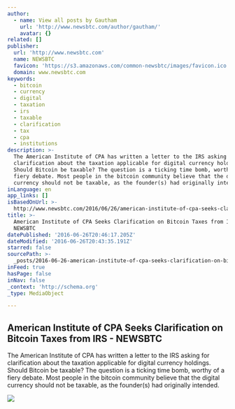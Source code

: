 ```yaml
---
author:
  - name: View all posts by Gautham
    url: 'http://www.newsbtc.com/author/gautham/'
    avatar: {}
related: []
publisher:
  url: 'http://www.newsbtc.com'
  name: NEWSBTC
  favicon: 'https://s3.amazonaws.com/common-newsbtc/images/favicon.ico'
  domain: www.newsbtc.com
keywords:
  - bitcoin
  - currency
  - digital
  - taxation
  - irs
  - taxable
  - clarification
  - tax
  - cpa
  - institutions
description: >-
  The American Institute of CPA has written a letter to the IRS asking for
  clarification about the taxation applicable for digital currency holdings.
  Should Bitcoin be taxable? The question is a ticking time bomb, worthy of a
  fiery debate. Most people in the bitcoin community believe that the digital
  currency should not be taxable, as the founder(s) had originally intended.
inLanguage: en
app_links: []
isBasedOnUrl: >-
  http://www.newsbtc.com/2016/06/26/american-institute-of-cpa-seeks-clarification-on-bitcoin-taxes-from-irs/
title: >-
  American Institute of CPA Seeks Clarification on Bitcoin Taxes from IRS -
  NEWSBTC
datePublished: '2016-06-26T20:46:17.205Z'
dateModified: '2016-06-26T20:43:35.191Z'
starred: false
sourcePath: >-
  _posts/2016-06-26-american-institute-of-cpa-seeks-clarification-on-bitcoin-tax.md
inFeed: true
hasPage: false
inNav: false
_context: 'http://schema.org'
_type: MediaObject

---
```

<article style=""><h1>American Institute of CPA Seeks Clarification on Bitcoin Taxes from IRS - NEWSBTC</h1><p>The American Institute of CPA has written a letter to the IRS asking for clarification about the taxation applicable for digital currency holdings. Should Bitcoin be taxable? The question is a ticking time bomb, worthy of a fiery debate. Most people in the bitcoin community believe that the digital currency should not be taxable, as the founder(s) had originally intended.</p><img src="http://s3.amazonaws.com/main-newsbtc-images/2016/06/26195102/IRS_logo.jpg" /></article>